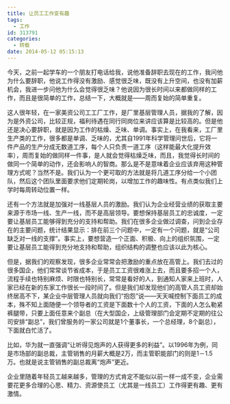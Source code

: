 ```yaml
---
title: 让员工工作变有趣
tags:
  - 工作
id: 313791
categories:
  - 转载
date: 2014-05-12 05:15:13
---
```


今天，之前一起学车的一个朋友打电话给我，说他准备辞职去现在的工作，我问他为什么要辞职，他说工作得没有激励、感觉很乏味，既没有上升空间，也没有加薪机会，我进一步问他为什么会觉得很乏味？他说因为很长时间以来都做同样的工作，而且是很简单的工作，总结一下，大概就是——周而复始的简单重复。

这人很年轻，在一家美资公司工工厂工作，是厂里基层管理人员，据我的了解，因为是外资公司，比较正规，福利待遇在同行同岗位来讲应该算是比较高的。但是他还是决心要辞职，就是因为工作的枯燥、乏味、单调。事实上，在我看来，工厂里生产类的工作，很多都是单调、乏味的，尤其自1991年科学管理问世后，它将一件产品的生产分成无数道工序，每个人只负责一道工序（这样能最大化提升效率），周而复始的做同样一件事，是人就会觉得枯燥乏味，而且，我觉得长时间的做同一个简单的动作，还会影响人的智商。那么是不是意味着企业应该弃用这种管理方式呢？当然不是。我们认为一个更可取的方法就是将几道工序分给一个小团队，然后这个团队里面要求他们定期轮岗，以增加工作的趣味性。有点类似我们上学时每周转动位置一样。

还有一个方法就是加强对一线基层人员的激励。我们认为企业经营业绩的获取主要来源于市场一线、生产一线，而不是高层领导。要想保持基层员工的忠诚度，一定要让基层员工能够得到充分的支持和帮助。我们在很多企业做过调查，问到企业存在的主要问题，统计结果显示：排在前三个问题中，一定有一个问题，就是“公司缺乏对一线的支撑”。事实上，要想营造一个正面、积极、向上的组织氛围，一定要让基层员工能得到充分地支持和帮助，组织结构的调整也应该以此为核心。

但是，据我们的观察发现，很多企业常常会把激励的重点放在高管上。我们去过的很多国企，他们常常谈节省成本，于是员工工资很难涨上去，而且要多招一个人，流程手续也特别麻烦、时限也特别长，常常是看好的人，到通知人家来上班时，人家已经在新的东家工作很长一段时间了。但是我们却发现他们的高管人员工资却始终居高不下，某企业中层管理人员就向我们“抱怨”说——天天喊控制下面员工的成本，殊不知上面随便一个领导者的工资是下面数十个人的工资，下面的人怎么勒紧裤腿带，只要上面任意来个副总（在大型国企，上级管理部门会定期不定期的往公司安排“副总”，我们曾服务的一家公司就是1个董事长，一个总经理，8个副总），下面就白忙活了。

比如，华为就一直强调“让听得见炮声的人获得更多的利益”。以1996年为例，同是市场部的副总裁，主管销售的月薪大概是2万，而主管职能部门的则是1－1.5万。也就是说主管销售的副总裁离“炮声”更近。

企业里随着年轻员工越来越多，管理的方式肯定不能似以前一样一成不变，企业需要花更多合理的心思、精力、资源使员工（尤其是一线员工）工作得更有趣、更有激情。